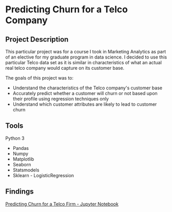 # **Predicting Churn for a Telco Company**

## Project Description
This particular project was for a course I took in Marketing Analytics as part of an elective for my graduate program in data science. I decided to use this particular Telco data set as it is similar in characteristics of what an actual real telco company would capture on its customer base. 

The goals of this project was to:
- Understand the characteristics of the Telco company's customer base
- Accurately predict whether a customer will churn or not based upon their profile using regression techniques only
- Understand which customer attributes are likely to lead to customer churn

## Tools
Python 3
 - Pandas
 - Numpy
 - Matplotlib
 - Seaborn
 - Statsmodels
 - Sklearn - LogisticRegression
 
 ## Findings
[Predicting Churn for a Telco Firm - Jupyter Notebook]() 
